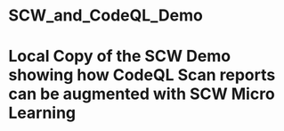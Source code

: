 # SCW_and_CodeQL_Demo
# Local Copy of the SCW Demo showing how CodeQL Scan reports can be augmented with SCW Micro Learning
